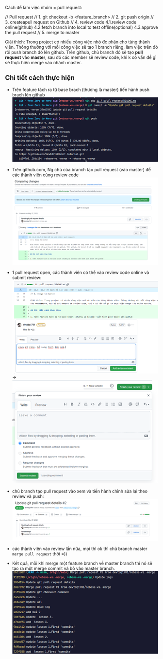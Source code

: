 Cách để làm việc nhóm = pull request:

// Pull request
// 1. git checkout -b <feature_branch>
// 2. git push origin <branch>
// 3. createapull request on Github
// 4. review code
4.1.review code online(github)
4.2.fetch branch into local to test offline(optional)
4.3.approve the pull request
// 5. merge to master

Giải thích: Trong project có nhiều công việc nhỏ đc phân cho từng thành viên. Thông thường với mỗi công việc sẽ tạo 1 branch riêng, làm việc trên đó rồi push branch đó lên github. Trên github, chủ branch đó sẽ tạo **pull request** vào **master**, sau đó các member sẽ review code, khi k có vấn đề gì sẽ thực hiện merge vào nhánh master.

## Chi tiết cách thực hiện

- Trên feature tách ra từ base brach (thường là master) tiến hành push brach lên github
  ![](imgs/pull-request-1.png)

- Trên github.com, Ng chủ của branch tạo pull request (vào master) để các thành viên cùng review code
  ![](imgs/pull-request-3.png)

- 1 pull request open, các thành viên có thể vào review code online và submit review:
  ![](imgs/review-code-1.png) -> ![](imgs/review-code-2.png)

- chủ branch tạo pull request vào xem và tiến hành chỉnh sửa lại theo review và push:
  ![](imgs/pull-request-4.png)

- các thành viên vào review lần nữa, mọi thì ok thì chủ branch master `merge pull request` thôi =))
- Kết quả, mỗi khi merge một feature branch về master branch thì nó sẽ tạo ra một merge commit và bỏ vào master branch.
  ![](imgs/pull-request-5.png)
